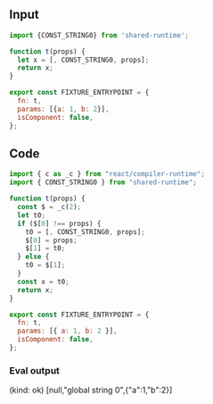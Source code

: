 
## Input

```javascript
import {CONST_STRING0} from 'shared-runtime';

function t(props) {
  let x = [, CONST_STRING0, props];
  return x;
}

export const FIXTURE_ENTRYPOINT = {
  fn: t,
  params: [{a: 1, b: 2}],
  isComponent: false,
};

```

## Code

```javascript
import { c as _c } from "react/compiler-runtime";
import { CONST_STRING0 } from "shared-runtime";

function t(props) {
  const $ = _c(2);
  let t0;
  if ($[0] !== props) {
    t0 = [, CONST_STRING0, props];
    $[0] = props;
    $[1] = t0;
  } else {
    t0 = $[1];
  }
  const x = t0;
  return x;
}

export const FIXTURE_ENTRYPOINT = {
  fn: t,
  params: [{ a: 1, b: 2 }],
  isComponent: false,
};

```
      
### Eval output
(kind: ok) [null,"global string 0",{"a":1,"b":2}]